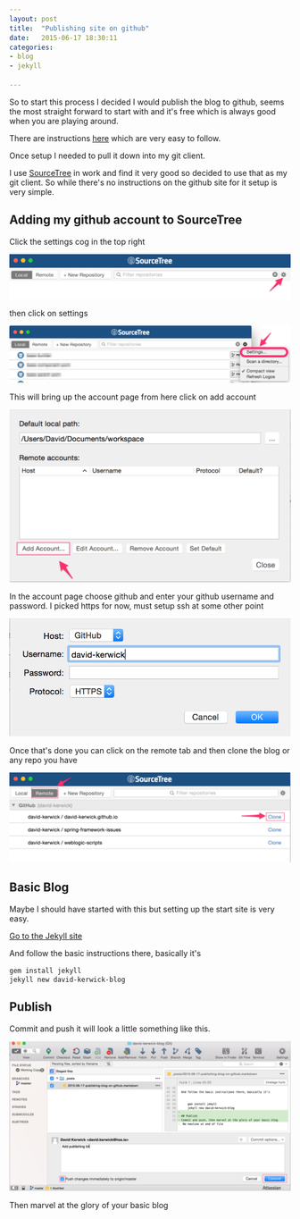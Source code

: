 ```yaml
---
layout: post
title:  "Publishing site on github"
date:   2015-06-17 18:30:11
categories: 
- blog
- jekyll 

---
```


So to start this process I decided I would publish the blog to github, seems the most straight forward to start with and it's free which is always good when you are playing around.

There are instructions [here](https://pages.github.com/) which are very easy to follow.

Once setup I needed to pull it down into my git client. 

I use [SourceTree](https://www.sourcetreeapp.com/) in work and find it very good so decided to use that as my git client. So while there's no instructions on the github site for it setup is very simple.

## Adding my github account to SourceTree

Click the settings cog in the top right

![sourceTree1](/assets/img/publishing-blog-on-github/sourceTree1.png)

then click on settings

![sourceTree2](/assets/img/publishing-blog-on-github/sourceTree2.png)

This will bring up the account page from here click on add account

![sourceTree3](/assets/img/publishing-blog-on-github/sourceTree3.png)

In the account page choose github and enter your github username and password.  I picked https for now, must setup ssh at some other point

![sourceTree4](/assets/img/publishing-blog-on-github/sourceTree4.png)

Once that's done you can click on the remote tab and then clone the blog or any repo you have

![sourceTree5](/assets/img/publishing-blog-on-github/sourceTree5.png)

## Basic Blog
Maybe I should have started with this but setting up the start site is very easy.

[Go to the Jekyll site](http://jekyllrb.com/)

And follow the basic instructions there, basically it's


	gem install jekyll
	jekyll new david-kerwick-blog

## Publish
Commit and push it will look a little something like this.

![sourceTree6](/assets/img/publishing-blog-on-github/sourceTree6.png)

Then marvel at the glory of your basic blog